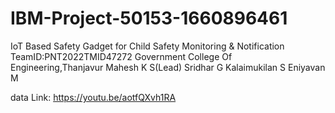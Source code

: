 # IBM-Project-50153-1660896461

IoT Based Safety Gadget for Child Safety Monitoring & Notification
TeamID:PNT2022TMID47272
Government College Of Engineering,Thanjavur
Mahesh K S(Lead)
Sridhar G
Kalaimukilan S
Eniyavan M


data Link: https://youtu.be/aotfQXvh1RA
